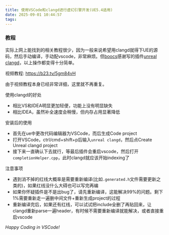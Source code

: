 ```yaml
---
title: 使用VSCode和clangd进行虚幻引擎开发(UE5.4适用)
date: 2025-09-01 10:44:57
tags:
---
```



### 教程
实际上网上能找到的相关教程很少，因为一般来说希望用clangd就得下UE的源码，然后手动编译，手动配vscode，非常麻烦。但[boocs](https://github.com/boocs/)感谢写的插件[unreal clangd](https://github.com/boocs/unreal-clangd)，以上操作都变得十分简单。

视频教程: https://b23.tv/5gm84vH

由于视频教程本身已经非常详细，这里就不再重复。

使用clangd的好处
* 相比VS和IDEA明显更加轻便，功能上没有明显缺失
* 相比IDEA，虽然补全速度会稍慢，但内存占用显著降低

安装后的使用
* 首先在ue中更改代码编辑器为VSCode，而后生成Code project
* 打开VSCode，ctrl/cmd+shift+p后输入`unreal clangd`，然后点Create Unreal clangd project
* 接下来一直确认下去就行，等最后插件会重启vscode，然后打开`completionHelper.cpp`，此时clangd就应该开始indexing了

注意事项
* 遇到消不掉的红线大概率是需要重新编译(比如`.generated.h`文件需要更新之类的)，如果红线没什么大碍也可以写完再编
* 如果你怀疑插件是不是出bug了，请先重新编译，这能解决99%的问题。剩下1%需要重新走一遍删中间文件+重新生成project的过程
* 重新编译完后，如果还有红线，可以试试把include全删了再贴回来，让clangd重新parse一遍header，有时候不需要重新编译就能解决，或者直接重启vscode


*Happy Coding in VSCode!*

